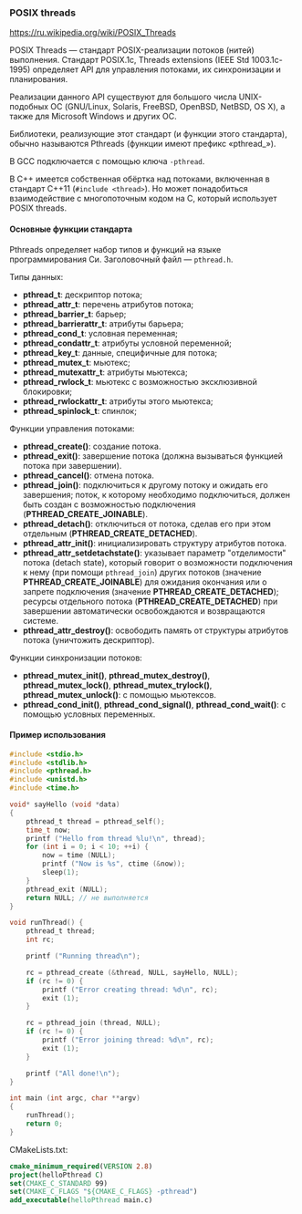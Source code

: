 ### POSIX threads

https://ru.wikipedia.org/wiki/POSIX_Threads

POSIX Threads — стандарт POSIX-реализации потоков (нитей) выполнения. Стандарт POSIX.1c, Threads extensions (IEEE Std 1003.1c-1995) определяет API для управления потоками, их синхронизации и планирования.

Реализации данного API существуют для большого числа UNIX-подобных ОС (GNU/Linux, Solaris, FreeBSD, OpenBSD, NetBSD, OS X), а также для Microsoft Windows и других ОС.

Библиотеки, реализующие этот стандарт (и функции этого стандарта), обычно называются Pthreads (функции имеют префикс «pthread_»).

В GCC подключается с помощью ключа `-pthread`.

В C++ имеется собственная обёртка над потоками, включенная в стандарт C++11 (`#include <thread>`). Но может понадобиться взаимодействие с многопоточным кодом на C, который использует POSIX threads.

#### Основные функции стандарта

Pthreads определяет набор типов и функций на языке программирования Си. Заголовочный файл — `pthread.h`.

Типы данных:

* **pthread_t**: дескриптор потока;
* **pthread_attr_t**: перечень атрибутов потока;
* **pthread_barrier_t**: барьер;
* **pthread_barrierattr_t**: атрибуты барьера;
* **pthread_cond_t**: условная переменная;
* **pthread_condattr_t**: атрибуты условной переменной;
* **pthread_key_t**: данные, специфичные для потока;
* **pthread_mutex_t**: мьютекс;
* **pthread_mutexattr_t**: атрибуты мьютекса;
* **pthread_rwlock_t**: мьютекс с возможностью эксклюзивной блокировки;
* **pthread_rwlockattr_t**: атрибуты этого мьютекса;
* **pthread_spinlock_t**: спинлок;

Функции управления потоками:

* **pthread_create()**: создание потока.
* **pthread_exit()**: завершение потока (должна вызываться функцией потока при завершении).
* **pthread_cancel()**: отмена потока.
* **pthread_join()**: подключиться к другому потоку и ожидать его завершения; поток, к которому необходимо подключиться, должен быть создан с возможностью подключения (**PTHREAD_CREATE_JOINABLE**).
* **pthread_detach()**: отключиться от потока, сделав его при этом отдельным (**PTHREAD_CREATE_DETACHED**).
* **pthread_attr_init()**: инициализировать структуру атрибутов потока.
* **pthread_attr_setdetachstate()**: указывает параметр "отделимости" потока (detach state), который говорит о возможности подключения к нему (при помощи `pthread_join`) других потоков (значение **PTHREAD_CREATE_JOINABLE**) для ожидания окончания или о запрете подключения (значение **PTHREAD_CREATE_DETACHED**); ресурсы отдельного потока (**PTHREAD_CREATE_DETACHED**) при завершении автоматически освобождаются и возвращаются системе.
* **pthread_attr_destroy()**: освободить память от структуры атрибутов потока (уничтожить дескриптор).

Функции синхронизации потоков:

* **pthread_mutex_init()**, **pthread_mutex_destroy()**, **pthread_mutex_lock()**, **pthread_mutex_trylock()**, **pthread_mutex_unlock()**: с помощью мьютексов.
* **pthread_cond_init()**, **pthread_cond_signal()**, **pthread_cond_wait()**: с помощью условных переменных.

#### Пример использования

```c
#include <stdio.h>
#include <stdlib.h>
#include <pthread.h>
#include <unistd.h>
#include <time.h>

void* sayHello (void *data)
{
    pthread_t thread = pthread_self();
    time_t now;
    printf ("Hello from thread %lu!\n", thread);
    for (int i = 0; i < 10; ++i) {
        now = time (NULL);
        printf ("Now is %s", ctime (&now));
        sleep(1);
    }
    pthread_exit (NULL);
    return NULL; // не выполняется
}

void runThread() {
    pthread_t thread;
    int rc;

    printf ("Running thread\n");

    rc = pthread_create (&thread, NULL, sayHello, NULL);
    if (rc != 0) {
        printf ("Error creating thread: %d\n", rc);
        exit (1);
    }

    rc = pthread_join (thread, NULL);
    if (rc != 0) {
        printf ("Error joining thread: %d\n", rc);
        exit (1);
    }

    printf ("All done!\n");
}

int main (int argc, char **argv)
{
    runThread();
    return 0;
}
```

CMakeLists.txt:

```cmake
cmake_minimum_required(VERSION 2.8)
project(helloPthread C)
set(CMAKE_C_STANDARD 99)
set(CMAKE_C_FLAGS "${CMAKE_C_FLAGS} -pthread")
add_executable(helloPthread main.c)
```
